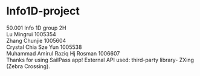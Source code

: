 # Info1D-project
50.001 Info 1D group 2H\
Lu Mingrui 1005354\
Zhang Chunjie 1005604\
Crystal Chia Sze Yun 1005538\
Muhammad Amirul Raziq Hj Rosman 1006607\
Thanks for using SailPass app! External API used: third-party library- ZXing (Zebra Crossing).
